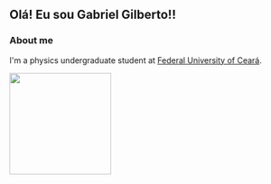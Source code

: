 ## Olá! Eu sou Gabriel Gilberto!!


### About me
I'm a physics undergraduate student at [Federal University of Ceará](http://ufc.br/).


<div>
  <a href="https://github.com/gabrieleight">
  <img height="180em" src="https://github-readme-stats.vercel.app/api?username=gabrieleight&show_icons=true&theme=dark&include_all_commits=true&count_private=true"/>
<div>
